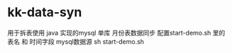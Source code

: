 # kk-data-syn
用于拆表使用
java 实现的mysql 单库 月份表数据同步 
配置start-demo.sh 里的表名 和 时间字段 mysql数据源 
sh start-demo.sh
